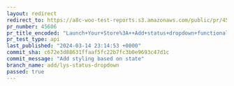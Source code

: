 ```yaml
---
layout: redirect
redirect_to: https://a8c-woo-test-reports.s3.amazonaws.com/public/pr/45606/api/index.html
pr_number: 45606
pr_title_encoded: "Launch+Your+Store%3A++Add+status+dropdown+functionality"
pr_test_type: api
last_published: "2024-03-14 23:14:53 +0000"
commit_sha: c672e3d88631ffaaf5fc22b7fc3b0e9693c47d1c
commit_message: "Add styling based on state"
branch_name: add/lys-status-dropdown
passed: true
---
```

